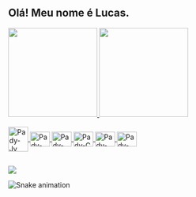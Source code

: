 ## Olá! Meu nome é Lucas.



 <div align="left">
          <a href="https://github.com/rafaballerini">
  <img height="180em" src="https://github-readme-stats.vercel.app/api?username=padyola&show_icons=true&theme=slateorange&include_all_commits=false&count_private=false)"/>
  <img height="180em" src="https://github-readme-stats.vercel.app/api/top-langs/?username=padyola&layout=compact&langs_count=7&theme=slateorange"/>

 </div>
  
  
<div style="display: inline_block"><br>
          <img align="center" alt="Pady-Jv" height="50" width="40" src="https://cdn.jsdelivr.net/gh/devicons/devicon/icons/java/java-original-wordmark.svg" />
          <img align="center" alt="Pady-Kt" height="30" width="40" src="https://cdn.jsdelivr.net/gh/devicons/devicon/icons/kotlin/kotlin-original.svg" />
          <img align="center" alt="Pady-Py" height="30" width="40" src="https://cdn.jsdelivr.net/gh/devicons/devicon/icons/python/python-original.svg" />
          <img align="center" alt="Pady-C" height="30" width="40" src="https://cdn.jsdelivr.net/gh/devicons/devicon/icons/c/c-original.svg" />
          <img align="center" alt="Pady-HT" height="30" width="40" src="https://cdn.jsdelivr.net/gh/devicons/devicon/icons/html5/html5-original.svg" />
          <img align="center" alt="Pady-HT" height="30" width="40"  src="https://cdn.jsdelivr.net/gh/devicons/devicon/icons/css3/css3-original.svg" />
 </div>

   ##
  
 <div> 
        <a href="https://www.linkedin.com/in/lucas-gabriel-silva-65b357184/" target="_blank">
        <img src="https://img.shields.io/badge/-LinkedIn-%230077B5?style=for-the-badge&logo=linkedin&logoColor=white" target="_blank"></a> 
   
   ![Snake animation](https://github.com/padyola/padyola/blob/output/github-contribution-grid-snake.svg)
 
 </div>
  
